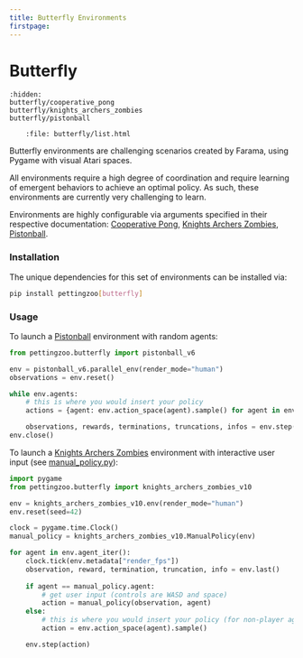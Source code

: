 ```yaml
---
title: Butterfly Environments
firstpage:
---
```


# Butterfly

```{toctree}
:hidden:
butterfly/cooperative_pong
butterfly/knights_archers_zombies
butterfly/pistonball
```

```{raw} html
    :file: butterfly/list.html
```

Butterfly environments are challenging scenarios created by Farama, using Pygame with visual Atari spaces. 

All environments require a high degree of coordination and require learning of emergent behaviors to achieve an optimal policy. As such, these environments are currently very challenging to learn.

Environments are highly configurable via arguments specified in their respective documentation:
[Cooperative Pong](https://pettingzoo.farama.org/environments/butterfly/cooperative_pong/),
[Knights Archers Zombies](https://pettingzoo.farama.org/environments/butterfly/knights_archers_zombies/),
[Pistonball](https://pettingzoo.farama.org/environments/butterfly/pistonball/).

### Installation 
The unique dependencies for this set of environments can be installed via:

````bash
pip install pettingzoo[butterfly]
````

### Usage

To launch a [Pistonball](https://pettingzoo.farama.org/environments/butterfly/pistonball/) environment with random agents:
```python
from pettingzoo.butterfly import pistonball_v6

env = pistonball_v6.parallel_env(render_mode="human")
observations = env.reset()

while env.agents:
    # this is where you would insert your policy
    actions = {agent: env.action_space(agent).sample() for agent in env.agents}  

    observations, rewards, terminations, truncations, infos = env.step(actions)
env.close()
```

To launch a [Knights Archers Zombies](https://pettingzoo.farama.org/environments/butterfly/knights_archers_zombies/) environment with interactive user input (see [manual_policy.py](https://github.com/Farama-Foundation/PettingZoo/blob/master/pettingzoo/butterfly/knights_archers_zombies/manual_policy.py)):
```python
import pygame
from pettingzoo.butterfly import knights_archers_zombies_v10

env = knights_archers_zombies_v10.env(render_mode="human")
env.reset(seed=42)

clock = pygame.time.Clock()
manual_policy = knights_archers_zombies_v10.ManualPolicy(env)

for agent in env.agent_iter():
    clock.tick(env.metadata["render_fps"])
    observation, reward, termination, truncation, info = env.last()
    
    if agent == manual_policy.agent:
        # get user input (controls are WASD and space)
        action = manual_policy(observation, agent)
    else:
        # this is where you would insert your policy (for non-player agents)
        action = env.action_space(agent).sample()

    env.step(action) 
```

